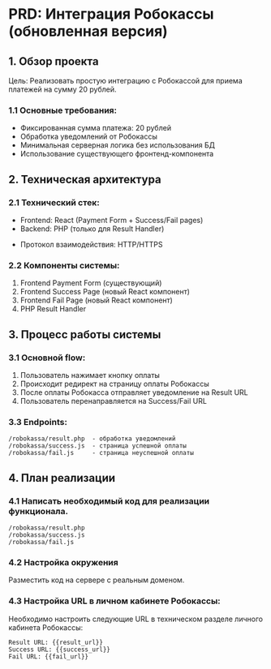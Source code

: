 # PRD: Интеграция Робокассы (обновленная версия)

## 1. Обзор проекта
Цель: Реализовать простую интеграцию с Робокассой для приема платежей на сумму 20 рублей.

### 1.1 Основные требования:
- Фиксированная сумма платежа: 20 рублей
- Обработка уведомлений от Робокассы
- Минимальная серверная логика без использования БД
- Использование существующего фронтенд-компонента

## 2. Техническая архитектура

### 2.1 Технический стек:
+ Frontend: React (Payment Form + Success/Fail pages)
+ Backend: PHP (только для Result Handler)
- Протокол взаимодействия: HTTP/HTTPS

### 2.2 Компоненты системы:
1. Frontend Payment Form (существующий)
2. Frontend Success Page (новый React компонент)
3. Frontend Fail Page (новый React компонент)
4. PHP Result Handler


## 3. Процесс работы системы

### 3.1 Основной flow:
1. Пользователь нажимает кнопку оплаты
2. Происходит редирект на страницу оплаты Робокассы
3. После оплаты Робокасса отправляет уведомление на Result URL
4. Пользователь перенаправляется на Success/Fail URL

### 3.3 Endpoints:
```
/robokassa/result.php  - обработка уведомлений
/robokassa/success.js  - страница успешной оплаты
/robokassa/fail.js     - страница неуспешной оплаты
```

## 4. План реализации

### 4.1 Написать необходимый код для реализации функционала.

```
/robokassa/result.php 
/robokassa/success.js 
/robokassa/fail.js
```

### 4.2 Настройка окружения
Разместить код на сервере с реальным доменом.


### 4.3 Настройка URL в личном кабинете Робокассы:
Необходимо настроить следующие URL в техническом разделе личного кабинета Робокассы:
```
Result URL: {{result_url}}
Success URL: {{success_url}}
Fail URL: {{fail_url}}
```
